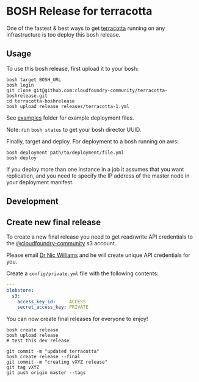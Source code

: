 # BOSH Release for terracotta

One of the fastest & best ways to get [terracotta](http://terracotta.org/) running on any infrastructure is too deploy this bosh release.

## Usage

To use this bosh release, first upload it to your bosh:

```
bosh target BOSH_URL
bosh login
git clone git@github.com:cloudfoundry-community/terracotta-boshrelease.git
cd terracotta-boshrelease
bosh upload release releases/terracotta-1.yml
```

See [examples](https://github.com/cloudfoundry-community/terracotta-boshrelease/tree/master/examples) folder for example deployment files.

Note: run `bosh status` to get your bosh director UUID.

Finally, target and deploy. For deployment to a bosh running on aws:

```
bosh deployment path/to/deployment/file.yml
bosh deploy
```

If you deploy more than one instance in a job it assumes that you want replication, and you need to specify the IP address of the master node in your deployment manifest.

## Development


## Create new final release

To create a new final release you need to get read/write API credentials to the [@cloudfoundry-community](https://github.com/cloudfoundry-community) s3 account.

Please email [Dr Nic Williams](mailto:&#x64;&#x72;&#x6E;&#x69;&#x63;&#x77;&#x69;&#x6C;&#x6C;&#x69;&#x61;&#x6D;&#x73;&#x40;&#x67;&#x6D;&#x61;&#x69;&#x6C;&#x2E;&#x63;&#x6F;&#x6D;) and he will create unique API credentials for you.

Create a `config/private.yml` file with the following contents:

``` yaml
---
blobstore:
  s3:
    access_key_id:     ACCESS
    secret_access_key: PRIVATE
```

You can now create final releases for everyone to enjoy!

```
bosh create release
bosh upload release
# test this dev release

git commit -m "updated terracotta"
bosh create release --final
git commit -m "creating vXYZ release"
git tag vXYZ
git push origin master --tags
```

